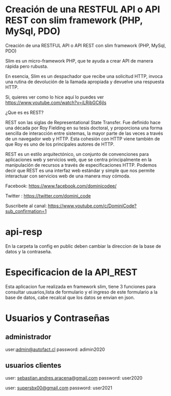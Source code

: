# Creación de una RESTFUL API o API REST con slim framework (PHP, MySql, PDO)

Creación de una RESTFUL API o API REST con slim framework (PHP, MySql, PDO)

Slim es un micro-framework PHP, que te ayuda a crear API de manera rápida pero rubusta.

En esencia, Slim es un despachador que recibe una solicitud HTTP, invoca una rutina de devolución de la llamada apropiada y devuelve una respuesta HTTP.

Si, quieres ver como lo hice aquí lo puedes ver 
https://www.youtube.com/watch?v=iLRjbGC6jIs

¿Que es es REST?

REST son las siglas de Representational State Transfer. Fue definido hace una década por Roy Fielding en su tesis doctoral, y proporciona una forma sencilla de interacción entre sistemas, la mayor parte de las veces a través de un navegador web y HTTP. Esta cohesión con HTTP viene también de que Roy es uno de los principales autores de HTTP.

REST es un estilo arquitectónico, un conjunto de convenciones para aplicaciones web y servicios web, que se centra principalmente en la manipulación de recursos a través de especificaciones HTTP. Podemos decir que REST es una interfaz web estándar y simple que nos permite interactuar con servicios web de una manera muy cómoda.



Facebook: https://www.facebook.com/dominicodee/

Twitter : https://twitter.com/domini_code

Suscribete al canal: https://www.youtube.com/c/DominiCode?sub_confirmation=1 

# api-resp

En la carpeta la config en public deben cambiar la direccion de la base de datos y la contraseña.

# Especificacion de la API_REST

Esta aplicacion fue realizada en framework slim, tiene 3 funciones para consultar usuarios,lista de formulario y el ingreso de este formulario a la base de datos, cabe recalcal que los datos se envian en json.

#  Usuarios y Contraseñas

##  administrador
user:admin@autofact.cl
password: adimin2020

## usuarios clientes

user: sebastian.andres.aracena@gmail.com
password: user2020

user: supersbx00@gmail.com
password: user2021